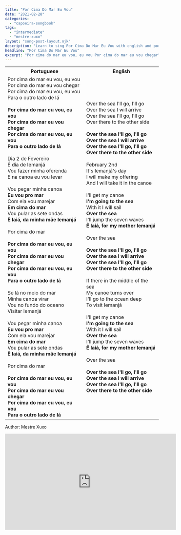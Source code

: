 ```yaml
---
title: "Por Cima Do Mar Eu Vou"
date: "2021-02-28"
categories:
  - "capoeira-songbook"
tags:
  - "intermediate"
  - "mestre-xuxo"
layout: "song-post-layout.njk"
description: "Learn to sing Por Cima Do Mar Eu Vou with english and portuguese translations along with a video to help you learn."
headline: "Por Cima Do Mar Eu Vou"
excerpt: "Por cima do mar eu vou, eu vou Por cima do mar eu vou chegar"
---
```


<table class="capoeira-table">
    <tr class="header-row">
        <th>Portuguese</th>
        <th>English</th>
    </tr>
    <tr>
        <td>
            Por cima do mar eu vou, eu vou<br>
            Por cima do mar eu vou chegar<br>
            Por cima do mar eu vou, eu vou<br>
            Para o outro lado de lá<br><br>
            <strong>Por cima do mar eu vou, eu vou</strong><br>
            <strong>Por cima do mar eu vou chegar</strong><br>
            <strong>Por cima do mar eu vou, eu vou</strong><br>
            <strong>Para o outro lado de lá</strong><br><br>
            Dia 2 de Fevereiro<br>
            É dia de Iemanjá<br>
            Vou fazer minha oferenda<br>
            E na canoa eu vou levar<br><br>
            Vou pegar minha canoa<br>
            <strong>Eu vou pro mar</strong><br>
            Com ela vou marejar<br>
            <strong>Em cima do mar</strong><br>
            Vou pular as sete ondas<br>
            <strong>Ê laiá, da minha mãe Iemanjá</strong><br><br>
            Por cima do mar<br><br>
            <strong>Por cima do mar eu vou, eu vou</strong><br>
            <strong>Por cima do mar eu vou chegar</strong><br>
            <strong>Por cima do mar eu vou, eu vou</strong><br>
            <strong>Para o outro lado de lá</strong><br><br>
            Se lá no meio do mar<br>
            Minha canoa virar<br>
            Vou no fundo do oceano<br>
            Visitar Iemanjá<br><br>
            Vou pegar minha canoa<br>
            <strong>Eu vou pro mar</strong><br>
            Com ela vou marejar<br>
            <strong>Em cima do mar</strong><br>
            Vou pular as sete ondas<br>
            <strong>Ê laiá, da minha mãe Iemanjá</strong><br><br>
            Por cima do mar<br><br>
            <strong>Por cima do mar eu vou, eu vou</strong><br>
            <strong>Por cima do mar eu vou chegar</strong><br>
            <strong>Por cima do mar eu vou, eu vou</strong><br>
            <strong>Para o outro lado de lá</strong>
        </td>
        <td>
            Over the sea I'll go, I'll go<br>
            Over the sea I will arrive<br>
            Over the sea I'll go, I'll go<br>
            Over there to the other side<br><br>
            <strong>Over the sea I'll go, I'll go</strong><br>
            <strong>Over the sea I will arrive</strong><br>
            <strong>Over the sea I'll go, I'll go</strong><br>
            <strong>Over there to the other side</strong><br><br>
            February 2nd<br>
            It's Iemanjá's day<br>
            I will make my offering<br>
            And I will take it in the canoe<br><br>
            I'll get my canoe<br>
            <strong>I'm going to the sea</strong><br>
            With it I will sail<br>
            <strong>Over the sea</strong><br>
            I'll jump the seven waves<br>
            <strong>Ê laiá, for my mother Iemanjá</strong><br><br>
            Over the sea<br><br>
            <strong>Over the sea I'll go, I'll go</strong><br>
            <strong>Over the sea I will arrive</strong><br>
            <strong>Over the sea I'll go, I'll go</strong><br>
            <strong>Over there to the other side</strong><br><br>
            If there in the middle of the sea<br>
            My canoe turns over<br>
            I'll go to the ocean deep<br>
            To visit Iemanjá<br><br>
            I'll get my canoe<br>
            <strong>I'm going to the sea</strong><br>
            With it I will sail<br>
            <strong>Over the sea</strong><br>
            I'll jump the seven waves<br>
            <strong>Ê laiá, for my mother Iemanjá</strong><br><br>
            Over the sea<br><br>
            <strong>Over the sea I'll go, I'll go</strong><br>
            <strong>Over the sea I will arrive</strong><br>
            <strong>Over the sea I'll go, I'll go</strong><br>
            <strong>Over there to the other side</strong>
        </td>
    </tr>
</table>

<figcaption>

Author: Mestre Xuxo

</figcaption>

<iframe width="560" height="315" src="https://www.youtube.com/embed/hqskdch70rE" title="YouTube video player" frameborder="0" allow="accelerometer; autoplay; clipboard-write; encrypted-media; gyroscope; picture-in-picture" allowfullscreen></iframe>